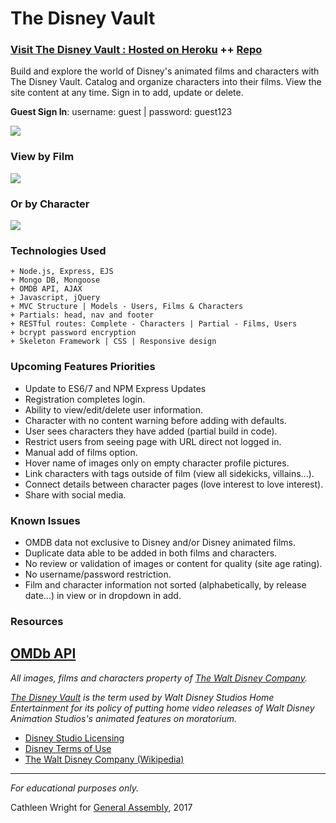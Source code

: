 # The Disney Vault

### [Visit The Disney Vault : Hosted on Heroku](https://thedisneyvault.herokuapp.com/) ++ [Repo](https://github.com/cwithac/thedisneyvault)

Build and explore the world of Disney's animated films and characters with The Disney Vault.  Catalog and organize characters into their films.  View the site content at any time.  Sign in to add, update or delete.

**Guest Sign In**:  username: guest | password: guest123

![](http://i.imgur.com/vxnAs2v.png)

### View by Film
![](http://i.imgur.com/aUTgaSl.png)

### Or by Character
![](http://i.imgur.com/oBYeJ32.png)

### Technologies Used

```
+ Node.js, Express, EJS
+ Mongo DB, Mongoose
+ OMDB API, AJAX
+ Javascript, jQuery
+ MVC Structure | Models - Users, Films & Characters
+ Partials: head, nav and footer
+ RESTful routes: Complete - Characters | Partial - Films, Users
+ bcrypt password encryption
+ Skeleton Framework | CSS | Responsive design
```

### Upcoming Features Priorities
+ Update to ES6/7 and NPM Express Updates
+ Registration completes login.
+ Ability to view/edit/delete user information.
+ Character with no content warning before adding with defaults.
+ User sees characters they have added (partial build in code).
+ Restrict users from seeing page with URL direct not logged in.
+ Manual add of films option.
+ Hover name of images only on empty character profile pictures.
+ Link characters with tags outside of film (view all sidekicks, villains...).
+ Connect details between character pages (love interest to love interest).
+ Share with social media.

### Known Issues
+ OMDB data not exclusive to Disney and/or Disney animated films.
+ Duplicate data able to be added in both films and characters.
+ No review or validation of images or content for quality (site age rating).
+ No username/password restriction.
+ Film and character information not sorted (alphabetically, by release date...) in view or in dropdown in add.


### Resources
[OMDb API](http://www.omdbapi.com/)
---

*All images, films and characters property of [The Walt Disney Company](https://thewaltdisneycompany.com/).*

*[The Disney Vault](https://en.wikipedia.org/wiki/Disney_Vault) is the term used by Walt Disney Studios Home Entertainment for its policy of putting home video releases of Walt Disney Animation Studios's animated features on moratorium.*

+ [Disney Studio Licensing](http://www.disneystudiolicensing.com/)
+ [Disney Terms of Use](https://disneytermsofuse.com/)
+ [The Walt Disney Company (Wikipedia)](https://en.wikipedia.org/wiki/The_Walt_Disney_Company)

---
*For educational purposes only.*  

Cathleen Wright for [General Assembly](https://generalassemb.ly/), 2017

